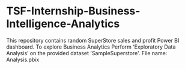 # TSF-Internship-Business-Intelligence-Analytics
This repository contains random SuperStore sales and profit Power BI dashboard.
To explore Business Analytics Perform ‘Exploratory Data Analysis’ on the provided dataset 'SampleSuperstore'.
File name: Analysis.pbix
